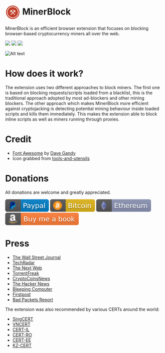 # <img src="./common/icons/icon_48.png" align="absmiddle"> MinerBlock
MinerBlock is an efficient browser extension that focuses on blocking browser-based cryptocurrency miners all over the web.

[<img src="https://developer-chrome-com.imgix.net/image/BrQidfK9jaQyIHwdw91aVpkPiib2/LclHxMxqoswLNRcUW3m5.png?auto=format&w=228">](https://chrome.google.com/webstore/detail/minerblock/emikbbbebcdfohonlaifafnoanocnebl) [<img src="https://dev.opera.com/extensions/branding-guidelines/addons_206x58_en@2x.png" width="206">](https://addons.opera.com/en/extensions/details/minerblock/) [<img src="https://addons.cdn.mozilla.net/static/img/addons-buttons/AMO-button_1.png">](https://addons.mozilla.org/en-US/firefox/addon/minerblock-origin/)

![Alt text](https://i.imgur.com/L7cpHjE.png)

# How does it work?
The extension uses two different approaches to block miners. The first one is based on blocking requests/scripts loaded from a blacklist, this is the traditional approach adopted by most ad-blockers and other mining blockers. The other approach which makes MinerBlock more efficient against cryptojacking is detecting potential mining behaviour inside loaded scripts and kills them immediately. This makes the extension able to block inline scripts as well as miners running through proxies.

# Credit
- [Font Awesome](http://fontawesome.io/) by [Dave Gandy](https://github.com/davegandy)
- Icon grabbed from [tools-and-utensils](https://www.shareicon.net/author/tools-and-utensils)

# Donations
All donations are welcome and greatly appreciated.

[<img src="./common/icons/donations/paypal.svg">](https://www.paypal.me/xd4rker/10)
[<img src="./common/icons/donations/btc.svg">](https://blockchain.info/payment_request?address=1PYj4Bd6YwGzqjb46Ww6buGpTUEt3EZLx4)
[<img src="./common/icons/donations/eth.svg">](https://etherdonation.com/d?to=0x3057b2648d905912ef511674aa3ffe9fcf5140db)
[<img src="./common/icons/donations/amazon.svg">](https://www.amazon.com/registry/wishlist/QHAD9F3VEVJR)

# Press
- [The Wall Street Journal](https://www.wsj.com/articles/how-to-keep-cryptojackers-off-your-devices-as-bitcoin-soars-1513773371)
- [TechRadar](https://www.techradar.com/how-to/how-to-protect-yourself-from-cryptomining)
- [The Next Web](https://thenextweb.com/apps/2017/09/19/cpu-cryptocurrency-miner-blocker/)
- [TorrentFreak](https://torrentfreak.com/cryptocurrency-miner-targeted-by-anti-virus-and-adblock-tools-170926/)
- [CryptoCoinsNews](https://www.cryptocoinsnews.com/pirate-bay-resumes-mining-monero-using-visitor-cpu-power/)
- [The Hacker News](https://thehackernews.com/2017/10/coinhive-cryptocurrency-miner.html)
- [Bleeping Computer](https://www.bleepingcomputer.com/news/security/a-new-player-joins-coinhive-on-the-browser-cryptojacking-scene/)
- [Firstpost](http://www.firstpost.com/tech/news-analysis/how-to-keep-away-cryptocurrency-miners-away-from-chipping-away-at-your-cpu-4061301.html)
- [Bad Packets Report](https://badpackets.net/how-to-find-cryptojacking-malware/)

The extension was also recommended by various CERTs around the world:
- [SingCERT](https://www.csa.gov.sg/singcert/news/advisories-alerts/alert-on-browser-based-digital-currency-mining)
- [VNCERT](http://english.mic.gov.vn/Pages/TinTuc/136048/VNCERT-orders-quick-action-against-CoinHive.html)
- [CERT-IL](https://www.gov.il/he/Departments/publications/reports/cryptocurrency)
- [CERT-RO](https://www.cert.ro/citeste/criptomoneda-minare-webiste-romania-coinhive)
- [CERT-EE](https://blog.ria.ee/kruptorahad-ja-virtuaalne-kaevandamine/)
- [KZ-CERT](http://www.kz-cert.kz/page/635)
